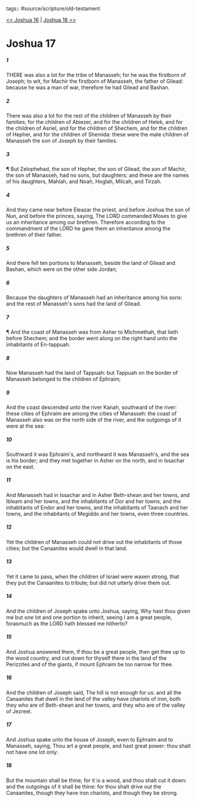 tags:: #source/scripture/old-testament

[<< Joshua 16](source/scripture/old-testament/06_Joshua/Joshua_16.md) | [Joshua 18 >>](source/scripture/old-testament/06_Joshua/Joshua_18.md)

# Joshua 17

##### 1

THERE was also a lot for the tribe of Manasseh; for he was the firstborn of Joseph; to wit, for Machir the firstborn of Manasseh, the father of Gilead: because he was a man of war, therefore he had Gilead and Bashan.

##### 2

There was also a lot for the rest of the children of Manasseh by their families; for the children of Abiezer, and for the children of Helek, and for the children of Asriel, and for the children of Shechem, and for the children of Hepher, and for the children of Shemida: these were the male children of Manasseh the son of Joseph by their families.

##### 3

¶ But Zelophehad, the son of Hepher, the son of Gilead, the son of Machir, the son of Manasseh, had no sons, but daughters: and these are the names of his daughters, Mahlah, and Noah, Hoglah, Milcah, and Tirzah.

##### 4

And they came near before Eleazar the priest, and before Joshua the son of Nun, and before the princes, saying, The LORD commanded Moses to give us an inheritance among our brethren. Therefore according to the commandment of the LORD he gave them an inheritance among the brethren of their father.

##### 5

And there fell ten portions to Manasseh, beside the land of Gilead and Bashan, which were on the other side Jordan;

##### 6

Because the daughters of Manasseh had an inheritance among his sons: and the rest of Manasseh's sons had the land of Gilead.

##### 7

¶ And the coast of Manasseh was from Asher to Michmethah, that lieth before Shechem; and the border went along on the right hand unto the inhabitants of En-tappuah.

##### 8

Now Manasseh had the land of Tappuah: but Tappuah on the border of Manasseh belonged to the children of Ephraim;

##### 9

And the coast descended unto the river Kanah, southward of the river: these cities of Ephraim are among the cities of Manasseh: the coast of Manasseh also was on the north side of the river, and the outgoings of it were at the sea:

##### 10

Southward it was Ephraim's, and northward it was Manasseh's, and the sea is his border; and they met together in Asher on the north, and in Issachar on the east.

##### 11

And Manasseh had in Issachar and in Asher Beth-shean and her towns, and Ibleam and her towns, and the inhabitants of Dor and her towns, and the inhabitants of Endor and her towns, and the inhabitants of Taanach and her towns, and the inhabitants of Megiddo and her towns, even three countries.

##### 12

Yet the children of Manasseh could not drive out the inhabitants of those cities; but the Canaanites would dwell in that land.

##### 13

Yet it came to pass, when the children of Israel were waxen strong, that they put the Canaanites to tribute; but did not utterly drive them out.

##### 14

And the children of Joseph spake unto Joshua, saying, Why hast thou given me but one lot and one portion to inherit, seeing I am a great people, forasmuch as the LORD hath blessed me hitherto?

##### 15

And Joshua answered them, If thou be a great people, then get thee up to the wood country, and cut down for thyself there in the land of the Perizzites and of the giants, if mount Ephraim be too narrow for thee.

##### 16

And the children of Joseph said, The hill is not enough for us: and all the Canaanites that dwell in the land of the valley have chariots of iron, both they who are of Beth-shean and her towns, and they who are of the valley of Jezreel.

##### 17

And Joshua spake unto the house of Joseph, even to Ephraim and to Manasseh, saying, Thou art a great people, and hast great power: thou shalt not have one lot only:

##### 18

But the mountain shall be thine; for it is a wood, and thou shalt cut it down: and the outgoings of it shall be thine: for thou shalt drive out the Canaanites, though they have iron chariots, and though they be strong.
